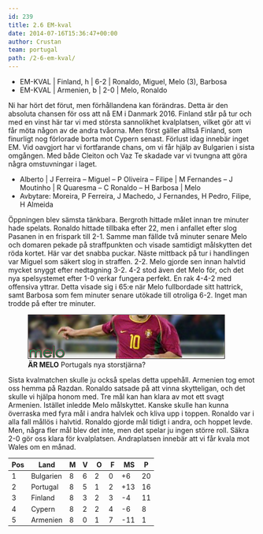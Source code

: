 ```yaml
---
id: 239
title: 2.6 EM-kval
date: 2014-07-16T15:36:47+00:00
author: Crustan
team: portugal
path: /2-6-em-kval/
---
```


- EM-KVAL | Finland, h | 6-2 | Ronaldo, Miguel, Melo (3), Barbosa
- EM-KVAL | Armenien, b | 2-0 | Melo, Ronaldo

Ni har hört det förut, men förhållandena kan förändras. Detta är den absoluta chansen för oss att nå EM i Danmark 2016. Finland står på tur och med en vinst här tar vi med största sannolikhet kvalplatsen, vilket gör att vi får möta någon av de andra tvåorna. Men först gäller alltså Finland, som finurligt nog förlorade borta mot Cypern senast. Förlust idag innebär inget EM. Vid oavgjort har vi fortfarande chans, om vi får hjälp av Bulgarien i sista omgången. Med både Cleiton och Vaz Te skadade var vi tvungna att göra några omstuvningar i laget.

- Alberto | J Ferreira – Miguel – P Oliveira – Filipe | M Fernandes – J Moutinho | R Quaresma – C Ronaldo – H Barbosa | Melo
- Avbytare: Moreira, P Ferreira, J Machedo, J Fernandes, H Pedro, Filipe, H Almeida

Öppningen blev sämsta tänkbara. Bergroth hittade målet innan tre minuter hade spelats. Ronaldo hittade tillbaka efter 22, men i anfallet efter slog Pasanen in en frispark till 2-1. Samme man fällde två minuter senare Melo och domaren pekade på straffpunkten och visade samtidigt målskytten det röda kortet. Här var det snabba puckar. Näste mittback på tur i handlingen var Miguel som säkert slog in straffen. 2-2. Melo gjorde sen innan halvtid mycket snyggt efter nedtagning 3-2. 4-2 stod även det Melo för, och det nya spelsystemet efter 1-0 verkar fungera perfekt. En rak 4-4-2 med offensiva yttrar. Detta visade sig i 65:e när Melo fullbordade sitt hattrick, samt Barbosa som fem minuter senare utökade till otroliga 6-2. Inget man trodde på efter tre minuter.

<figure>
  <img src="../images/melo.png" alt="melo"  />
  <figcaption><strong>ÄR MELO</strong> Portugals nya storstjärna?</figcaption>
</figure>

Sista kvalmatchen skulle ju också spelas detta uppehåll. Armenien tog emot oss hemma på Razdan. Ronaldo satsade på att vinna skytteligan, och det skulle vi hjälpa honom med. Tre mål kan han klara av mot ett svagt Armenien. Istället inledde Melo målskyttet. Kanske skulle han kunna överraska med fyra mål i andra halvlek och kliva upp i toppen. Ronaldo var i alla fall mållös i halvtid. Ronaldo gjorde mål tidigt i andra, och hoppet levde. Men, några fler mål blev det inte, men det spelar ju ingen större roll. Säkra 2-0 gör oss klara för kvalplatsen. Andraplatsen innebär att vi får kvala mot Wales om en månad.

| Pos | Land      | M   | V   |  O  |  F  |  MS | P   |
| --- | --------- | --- | --- | --- | --- | --- | --- |
| 1   | Bulgarien | 8   | 6   | 2   | 0   | +6  | 20  |
| 2   | Portugal  | 8   | 5   | 1   | 2   | +13 | 16  |
| 3   | Finland   | 8   | 3   | 2   | 3   | -4  | 11  |
| 4   | Cypern    | 8   | 2   | 2   | 4   | -6  | 8   |
| 5   | Armenien  | 8   | 0   | 1   | 7   | -11 | 1   |
